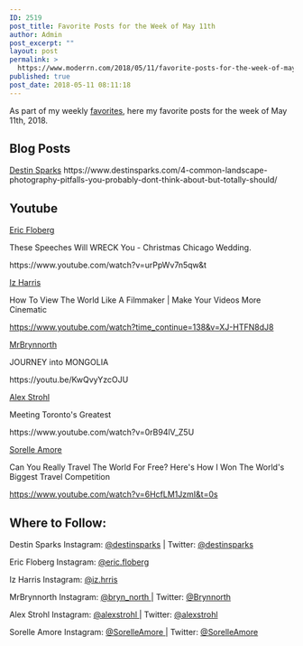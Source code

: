 ```yaml
---
ID: 2519
post_title: Favorite Posts for the Week of May 11th
author: Admin
post_excerpt: ""
layout: post
permalink: >
  https://www.moderrn.com/2018/05/11/favorite-posts-for-the-week-of-may-11th/
published: true
post_date: 2018-05-11 08:11:18
---
```

As part of my weekly <a href="https://www.moderrn.com/category/favorites/" rel="noopener" target="_blank">favorites</a>, here my favorite posts for the week of May 11th, 2018. 

<h2>Blog Posts</h2>
<p><a href="https://www.destinsparks.com/4-common-landscape-photography-pitfalls-you-probably-dont-think-about-but-totally-should/" rel="noopener" target="_blank">Destin Sparks</a>
https://www.destinsparks.com/4-common-landscape-photography-pitfalls-you-probably-dont-think-about-but-totally-should/

 


<h2>Youtube</h2>
<a href="https://www.youtube.com/watch?v=urPpWv7n5qw&t" target="_blank" rel="noopener" >Eric Floberg</a>
<p>These Speeches Will WRECK You - Christmas Chicago Wedding.</p>
https://www.youtube.com/watch?v=urPpWv7n5qw&t


<a href="https://www.youtube.com/watch?time_continue=138&v=XJ-HTFN8dJ8" target="_blank" rel="noopener" >Iz Harris</a>
<p>How To View The World Like A Filmmaker | Make Your Videos More Cinematic</p>

https://www.youtube.com/watch?time_continue=138&v=XJ-HTFN8dJ8


<a href="https://youtu.be/KwQvyYzcOJU" target="_blank" rel="noopener" >MrBrynnorth
</a>
<p>JOURNEY into MONGOLIA</p>
https://youtu.be/KwQvyYzcOJU


<a href="https://www.youtube.com/watch?v=0rB94lV_Z5U" target="_blank" rel="noopener" >Alex Strohl</a>
<p> Meeting Toronto's Greatest</p>
https://www.youtube.com/watch?v=0rB94lV_Z5U


<a href="https://www.youtube.com/watch?v=6HcfLM1JzmI" target="_blank" rel="noopener">Sorelle Amore</a>
<p>Can You Really Travel The World For Free? Here's How I Won The World's Biggest Travel Competition</p>

https://www.youtube.com/watch?v=6HcfLM1JzmI&t=0s


<h2>Where to Follow:</h2>
Destin Sparks
Instagram: <a href="https://www.instagram.com/destinsparks/" target="_blank">@destinsparks</a> | Twitter: <a href="https://twitter.com/destinsparks" target="_blank">@destinsparks</a>

Eric Floberg
Instagram: <a href="https://www.instagram.com/eric.floberg/" target="_blank">@eric.floberg </a>

 
Iz Harris
Instagram: <a href="https://instagram.com/iz.harris" target="_blank">@iz.hrris </a>
 
MrBrynnorth
Instagram: <a href="https://instagram.com/bryn_north" target="_blank">@bryn_north </a> | Twitter: <a href="https://twitter.com/Brynnorth" target="_blank">@Brynnorth</a>


Alex Strohl
Instagram: <a href="https://instagram.com/alexstrohl" target="_blank">@alexstrohl </a> | Twitter: <a href="https://twitter.com/alexstrohl" target="_blank">@alexstrohl</a>



Sorelle Amore
Instagram: <a href="https://instagram.com/SorelleAmore" target="_blank">@SorelleAmore </a> | Twitter: <a href="https://twitter.com/SorelleAmore" target="_blank">@SorelleAmore</a>